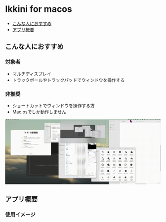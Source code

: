 # Ikkini for macos

- [こんな人におすすめ](#こんな人におすすめ)
- [アプリ概要](#アプリ概要)


## こんな人におすすめ
### 対象者
- マルチディスプレイ
- トラックボールやトラックパッドでウィンドウを操作する

### 非推奨
- ショートカットでウィンドウを操作する方
- Mac osでしか動作しません


<img src="assets/output.gif" width="800" />


## アプリ概要
### 使用イメージ